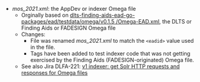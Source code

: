 * _mos_2021.xml_: the AppDev or indexer Omega file
  * Orginally based on [dlts\-finding\-aids\-ead\-go\-packages/ead/testdata/omega/v0\.1\.5 /Omega\-EAD\.xml](https://raw.githubusercontent.com/NYULibraries/dlts-finding-aids-ead-go-packages/7baee7dfde24a01422ec8e6470fdc8a76d84b3fb/ead/testdata/omega/v0.1.5/Omega-EAD.xml), the DLTS or Finding Aids or FADESIGN Omega file
  * Changes:
    * File was renamed _mos_2021.xml_ to match the `<eadid>` value used in the file.
    * Tags have been added to test indexer code that was not getting exercised by the Finding Aids (FADESIGN-originated) Omega file.
  * See also Jira DLFA-221: [v1 indexer: get Solr HTTP requests and responses for Omega files](https://jira.nyu.edu/browse/DLFA-221)
